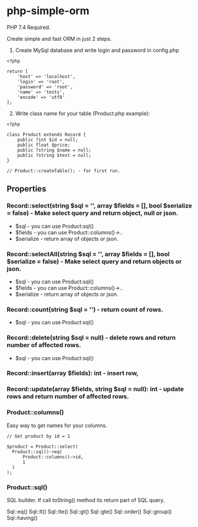 # php-simple-orm

PHP 7.4 Required.

Create simple and fast ORM in just 2 steps.

1) Create MySql database and write login and password in config.php

```
<?php

return [
    'host' => 'localhost',
    'login' => 'root',
    'password' => 'root',
    'name' => 'tests',
    'encode' => 'utf8'
];
```

2) Write class name for your table (Product.php example):

```
<?php

class Product extends Record {
    public ?int $id = null;
    public float $price;
    public ?string $name = null;
    public ?string $text = null;
}

// Product::createTable(); - for first run.

```
## Properties
 
### Record::select(string $sql = '', array $fields = [], bool $serialize = false) - Make select query and return object, null or json.
- $sql - you can use Product:sql()
- $fields - you can use Product::columns()->..
- $serialize - return array of objects or json.

### Record::selectAll(string $sql = '', array $fields = [], bool $serialize = false) - Make select query and return objects or json.
- $sql - you can use Product:sql()
- $fields - you can use Product::columns()->..
- $serialize - return array of objects or json.

### Record::count(string $sql = '') - return count of rows.
- $sql - you can use Product:sql()

### Record::delete(string $sql = null) - delete rows and return number of affected rows.
- $sql - you can use Product:sql()

### Record::insert(array $fields): int - insert row,
### Record::update(array $fields, string $sql = null): int - update rows and return number of affected rows.
### Product::columns()

Easy way to get names for your columns.

```
// Get product by id = 1

$product = Product::select(
  Product::sql()->eq(
      Product::columns()->id,
      1
  )
);
```

### Product::sql()

SQL builder. If call toString() method its return part of SQL query.

Sql::eq()
Sql::lt()
Sql::lte()
Sql::gt()
Sql::gte()
Sql::order()
Sql::group()
Sql::having()
